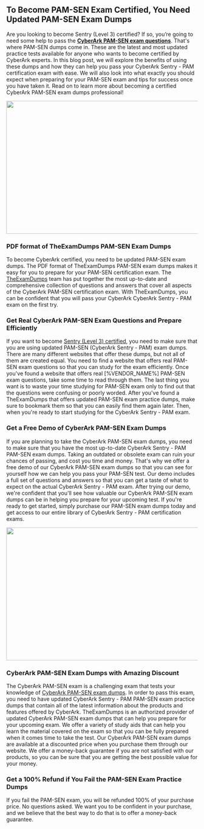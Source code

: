 <h2><strong>To Become PAM-SEN Exam Certified, You Need Updated PAM-SEN Exam Dumps</strong></h2> <p>Are you looking to become Sentry (Level 3) certified? If so, you’re going to need some help to pass the <strong><a href="https://www.theexamdumps.com/cyberark/pam-sen-exam-questions">CyberArk PAM-SEN exam questions</a></strong>. That's where PAM-SEN dumps come in. These are the latest and most updated practice tests available for anyone who wants to become certified by CyberArk experts. In this blog post, we will explore the benefits of using these dumps and how they can help you pass your CyberArk Sentry - PAM certification exam with ease. We will also look into what exactly you should expect when preparing for your PAM-SEN exam and tips for success once you have taken it. Read on to learn more about becoming a certified CyberArk PAM-SEN exam dumps professional!</p> <p><img alt="" src="https://www.certcollections.com/uploads/content/image_1_.jpg" style="height:350px; width:750px" /></p> <h3><strong>PDF format of TheExamDumps PAM-SEN Exam Dumps</strong></h3> <p>To become CyberArk certified, you need to be updated PAM-SEN exam dumps. The PDF format of TheExamDumps PAM-SEN exam dumps makes it easy for you to prepare for your PAM-SEN certification exam. The <a href="https://www.theexamdumps.com/">TheExamDumps</a> team has put together the most up-to-date and comprehensive collection of questions and answers that cover all aspects of the CyberArk PAM-SEN certification exam. With TheExamDumps, you can be confident that you will pass your CyberArk CyberArk Sentry - PAM exam on the first try.</p> <h3><strong>Get Real CyberArk PAM-SEN Exam Questions and Prepare Efficiently</strong></h3> <p>If you want to become <a href="https://www.theexamdumps.com/sentry-level-3--exam-dumps">Sentry (Level 3) certified</a>, you need to make sure that you are using updated PAM-SEN (CyberArk Sentry - PAM) exam dumps. There are many different websites that offer these dumps, but not all of them are created equal. You need to find a website that offers real PAM-SEN exam questions so that you can study for the exam efficiently. Once you've found a website that offers real [%VENDOR_NAME%] PAM-SEN exam questions, take some time to read through them. The last thing you want is to waste your time studying for PAM-SEN exam only to find out that the questions were confusing or poorly worded. After you've found a TheExamDumps that offers updated PAM-SEN exam practice dumps, make sure to bookmark them so that you can easily find them again later. Then, when you're ready to start studying for the CyberArk Sentry - PAM exam.</p> <h3><strong>Get a Free Demo of CyberArk PAM-SEN Exam Dumps</strong></h3> <p>If you are planning to take the CyberArk PAM-SEN exam dumps, you need to make sure that you have the most up-to-date CyberArk Sentry - PAM PAM-SEN exam dumps. Taking an outdated or obsolete exam can ruin your chances of passing, and cost you time and money. That's why we offer a free demo of our CyberArk PAM-SEN exam dumps so that you can see for yourself how we can help you pass your PAM-SEN test. Our demo includes a full set of questions and answers so that you can get a taste of what to expect on the actual CyberArk Sentry - PAM exam. After trying our demo, we're confident that you'll see how valuable our CyberArk PAM-SEN exam dumps can be in helping you prepare for your upcoming test. If you're ready to get started, simply purchase our PAM-SEN exam dumps today and get access to our entire library of CyberArk Sentry - PAM certification exams.</p> <p><img alt="" src="https://www.certcollections.com/uploads/content/image_2.jpg" style="height:350px; width:750px" /></p> <h3><strong>CyberArk PAM-SEN Exam Dumps with Amazing Discount</strong></h3> <p>The CyberArk PAM-SEN exam is a challenging exam that tests your knowledge of <a href="https://www.theexamdumps.com/cyberark/pam-sen-exam-questions">CyberArk PAM-SEN exam dumps</a>. In order to pass this exam, you need to have updated CyberArk Sentry - PAM PAM-SEN exam practice dumps that contain all of the latest information about the products and features offered by CyberArk. TheExamDumps is an authorized provider of updated CyberArk PAM-SEN exam dumps that can help you prepare for your upcoming exam. We offer a variety of study aids that can help you learn the material covered on the exam so that you can be fully prepared when it comes time to take the test. Our CyberArk PAM-SEN exam dumps are available at a discounted price when you purchase them through our website. We offer a money-back guarantee if you are not satisfied with our products, so you can be sure that you are getting the best possible value for your money.</p> <h3><strong>Get a 100% Refund if You Fail the PAM-SEN Exam Practice Dumps</strong></h3> <p>If you fail the PAM-SEN exam, you will be refunded 100% of your purchase price. No questions asked. We want you to be confident in your purchase, and we believe that the best way to do that is to offer a money-back guarantee.</p>
